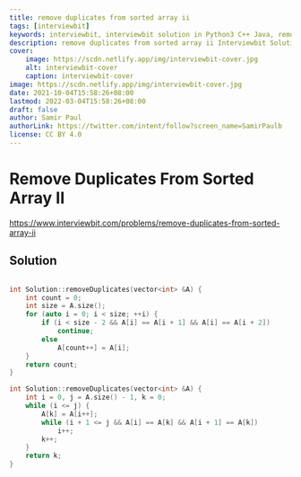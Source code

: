 ```yaml
---
title: remove duplicates from sorted array ii
tags: [interviewbit]
keywords: interviewbit, interviewbit solution in Python3 C++ Java, remove duplicates from sorted array ii solution
description: remove duplicates from sorted array ii Interviewbit Solution Explained
cover:
    image: https://scdn.netlify.app/img/interviewbit-cover.jpg
    alt: interviewbit-cover
    caption: interviewbit-cover
image: https://scdn.netlify.app/img/interviewbit-cover.jpg
date: 2021-10-04T15:58:26+08:00
lastmod: 2022-03-04T15:58:26+08:00
draft: false
author: Samir Paul
authorLink: https://twitter.com/intent/follow?screen_name=SamirPaulb
license: CC BY 4.0
---
```


# Remove Duplicates From Sorted Array II

https://www.interviewbit.com/problems/remove-duplicates-from-sorted-array-ii


## Solution

```cpp

int Solution::removeDuplicates(vector<int> &A) {
    int count = 0;
    int size = A.size();
    for (auto i = 0; i < size; ++i) {
        if (i < size - 2 && A[i] == A[i + 1] && A[i] == A[i + 2])
            continue;
        else
            A[count++] = A[i];
    }
    return count;
}

int Solution::removeDuplicates(vector<int> &A) {
    int i = 0, j = A.size() - 1, k = 0;
    while (i <= j) {
        A[k] = A[i++];
        while (i + 1 <= j && A[i] == A[k] && A[i + 1] == A[k])
            i++;
        k++;
    }
    return k;
}
```